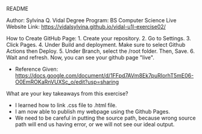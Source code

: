 README 
    
Author: Sylvina Q. Vidal
Degree Program: BS Computer Science
Live Website Link: https://vidalsylvina.github.io/vidal-u1l-exercise02/

How to Create GitHub Page:
    1. Create your repository. 
    2. Go to Settings. 
    3. Click Pages.
    4. Under Build and deployment. Make sure to select Github Actions then Deploy. 
    5. Under Branch, select the /root folder. Then, Save. 
    6. Wait and refresh. Now, you can see your github page "live".
 - Reference Given: https://docs.google.com/document/d/1FFpd7AVm8Ek7puRIorhT5mE06-O0EmROKaRnVUXSc_o/edit?usp=sharing

What are your key takeaways from this exercise?
- I learned how to link .css file to .html file.
- I am now able to publish my webpage using the Github Pages.
- We need to be careful in putting the source path, because wrong source path will end us having error, or we will not see our ideal output. 
